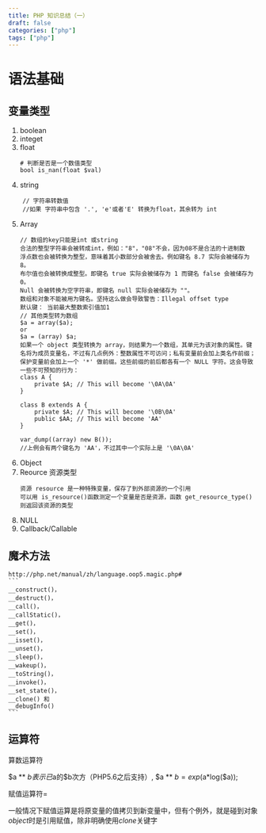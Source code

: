 ```yaml
---
title: PHP 知识总结（一）
draft: false
categories: ["php"]
tags: ["php"]
---
```

# 语法基础
## 变量类型
1. boolean
2. integet
3. float
    ```
    # 判断是否是一个数值类型
    bool is_nan(float $val)
    ```
4. string
```
    // 字符串转数值
    //如果 字符串中包含 '.', 'e'或者'E' 转换为float，其余转为 int
```
5. Array
    ```
    // 数组的key只能是int 或string
    合法的整型字符串会被转成int，例如："8"，"08"不会，因为08不是合法的十进制数
    浮点数也会被转换为整型，意味着其小数部分会被舍去。例如键名 8.7 实际会被储存为 8。
    布尔值也会被转换成整型。即键名 true 实际会被储存为 1 而键名 false 会被储存为 0。
    Null 会被转换为空字符串，即键名 null 实际会被储存为 ""。
    数组和对象不能被用为键名。坚持这么做会导致警告：Illegal offset type
    默认键： 当前最大整数索引值加1
    // 其他类型转为数组
    $a = array($a);
    or
    $a = (array) $a;
    如果一个 object 类型转换为 array，则结果为一个数组，其单元为该对象的属性。键名将为成员变量名，不过有几点例外：整数属性不可访问；私有变量前会加上类名作前缀；保护变量前会加上一个 '*' 做前缀。这些前缀的前后都各有一个 NULL 字符。这会导致一些不可预知的行为：
    class A {
        private $A; // This will become '\0A\0A'
    }

    class B extends A {
        private $A; // This will become '\0B\0A'
        public $AA; // This will become 'AA'
    }

    var_dump((array) new B());
    //上例会有两个键名为 'AA'，不过其中一个实际上是 '\0A\0A'
    ```
6. Object
7. Reource 资源类型
    ```
    资源 resource 是一种特殊变量，保存了到外部资源的一个引用
    可以用 is_resource()函数测定一个变量是否是资源，函数 get_resource_type()则返回该资源的类型
    ```
8. NULL
9. Callback/Callable
## 魔术方法
    http://php.net/manual/zh/language.oop5.magic.php#
    ```
    __construct()，
    __destruct()， 
    __call()， 
    __callStatic()， 
    __get()， 
    __set()， 
    __isset()， 
    __unset()， 
    __sleep()， 
    __wakeup()， 
    __toString()， 
    __invoke()， 
    __set_state()， 
    __clone() 和 
    __debugInfo() 
    ```

## 运算符
算数运算符

$a ** $b 表示已$a的$b次方（PHP5.6之后支持）, $a ** $b = exp($a*log($a));

赋值运算符=

一般情况下赋值运算是将原变量的值拷贝到新变量中，但有个例外，就是碰到对象*object*时是引用赋值，除非明确使用*clone*关键字